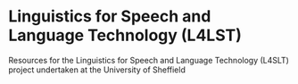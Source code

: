 # Linguistics for Speech and Language Technology (L4LST)
Resources for the Linguistics for Speech and Language Technology (L4SLT) project undertaken at the University of Sheffield
